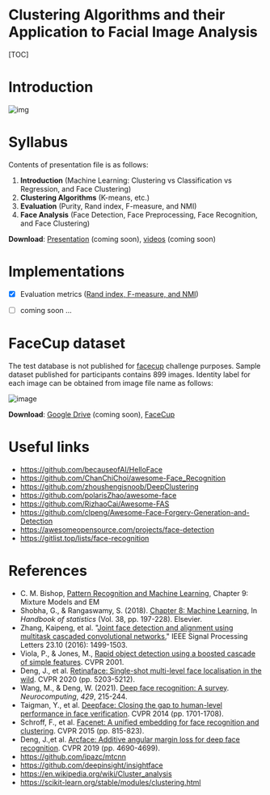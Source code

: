 # Clustering Algorithms and their Application to Facial Image Analysis

[TOC]

# Introduction

![img](https://user-images.githubusercontent.com/70681172/144739072-353912d2-0fc5-4180-a7ab-5355302a80a5.png)



# Syllabus

Contents of presentation file is as follows:

1. **Introduction** (Machine Learning: Clustering vs Classification vs Regression, and Face Clustering)
2. **Clustering Algorithms** (K-means, etc.)
3. **Evaluation** (Purity, Rand index, F-measure, and NMI)
4. **Face Analysis** (Face Detection, Face Preprocessing, Face Recognition, and Face Clustering)

**Download**: [Presentation](https://github.com/hamidsadeghi68/face-clustering) (coming soon), [videos](https://github.com/hamidsadeghi68/face-clustering) (coming soon)

# Implementations

- [x] Evaluation metrics ([Rand index, F-measure, and NMI](https://github.com/hamidsadeghi68/face-clustering/blob/main/evaluation.py))
- [ ] coming soon ...



# FaceCup dataset

The test database is not published for [facecup](https://facecup.ir/) challenge purposes. Sample dataset published for participants contains 899 images. Identity label for each image can be obtained from image file name as follows:

![image](https://user-images.githubusercontent.com/70681172/144975617-a3bff6c2-8a16-48d6-86c1-ba252abf4128.png)



**Download**: [Google Drive](https://github.com/hamidsadeghi68/face-clustering) (coming soon), [FaceCup](https://facecup.ir/news/cc622bd2-7765-4383-8c39-9e074a5e1286)



# Useful links

- https://github.com/becauseofAI/HelloFace
- https://github.com/ChanChiChoi/awesome-Face_Recognition
- https://github.com/zhoushengisnoob/DeepClustering
- https://github.com/polarisZhao/awesome-face
- https://github.com/RizhaoCai/Awesome-FAS
- https://github.com/clpeng/Awesome-Face-Forgery-Generation-and-Detection
- https://awesomeopensource.com/projects/face-detection
- https://gitlist.top/lists/face-recognition



# References

- C. M. Bishop, [Pattern Recognition and Machine Learning](http://users.isr.ist.utl.pt/~wurmd/Livros/school/Bishop%20-%20Pattern%20Recognition%20And%20Machine%20Learning%20-%20Springer%20%202006.pdf), Chapter 9: Mixture Models and EM
- Shobha, G., & Rangaswamy, S. (2018). [Chapter 8: Machine Learning](https://www.sciencedirect.com/science/article/abs/pii/S0169716118300191), In *Handbook of statistics* (Vol. 38, pp. 197-228). Elsevier.
- Zhang, Kaipeng, et al. "[Joint face detection and alignment using multitask cascaded convolutional networks.](https://arxiv.org/pdf/1604.02878)" IEEE Signal Processing Letters 23.10 (2016): 1499-1503.
- Viola, P., & Jones, M., [Rapid object detection using a boosted cascade of simple features](https://merl.com/publications/docs/TR2004-043.pdf). CVPR 2001. 
- Deng, J., et al. [Retinaface: Single-shot multi-level face localisation in the wild](https://openaccess.thecvf.com/content_CVPR_2020/papers/Deng_RetinaFace_Single-Shot_Multi-Level_Face_Localisation_in_the_Wild_CVPR_2020_paper.pdf). CVPR 2020 (pp. 5203-5212).
- Wang, M., & Deng, W. (2021). [Deep face recognition: A survey](https://arxiv.org/pdf/1804.06655.pdf?source=post_page---------------------------). *Neurocomputing*, *429*, 215-244.
- Taigman, Y., et al. [Deepface: Closing the gap to human-level performance in face verification](https://openaccess.thecvf.com/content_cvpr_2014/papers/Taigman_DeepFace_Closing_the_2014_CVPR_paper.pdf). CVPR 2014 (pp. 1701-1708).
- Schroff, F., et al. [Facenet: A unified embedding for face recognition and clustering](https://www.cv-foundation.org/openaccess/content_cvpr_2015/papers/Schroff_FaceNet_A_Unified_2015_CVPR_paper.pdf). CVPR 2015 (pp. 815-823).
- Deng, J.,et al. [Arcface: Additive angular margin loss for deep face recognition](https://openaccess.thecvf.com/content_CVPR_2019/papers/Deng_ArcFace_Additive_Angular_Margin_Loss_for_Deep_Face_Recognition_CVPR_2019_paper.pdf). CVPR 2019 (pp. 4690-4699).
- https://github.com/ipazc/mtcnn
- https://github.com/deepinsight/insightface
- https://en.wikipedia.org/wiki/Cluster_analysis
- https://scikit-learn.org/stable/modules/clustering.html
